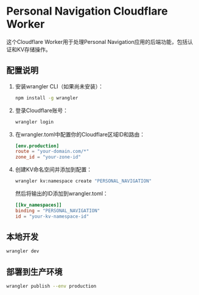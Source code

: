 # Personal Navigation Cloudflare Worker

这个Cloudflare Worker用于处理Personal Navigation应用的后端功能，包括认证和KV存储操作。

## 配置说明

1. 安装wrangler CLI（如果尚未安装）：
   ```bash
   npm install -g wrangler
   ```

2. 登录Cloudflare账号：
   ```bash
   wrangler login
   ```

3. 在wrangler.toml中配置你的Cloudflare区域ID和路由：
   ```toml
   [env.production]
   route = "your-domain.com/*"
   zone_id = "your-zone-id"
   ```

4. 创建KV命名空间并添加到配置：
   ```bash
   wrangler kv:namespace create "PERSONAL_NAVIGATION"
   ```
   然后将输出的ID添加到wrangler.toml：
   ```toml
   [[kv_namespaces]]
   binding = "PERSONAL_NAVIGATION"
   id = "your-kv-namespace-id"
   ```

## 本地开发

```bash
wrangler dev
```

## 部署到生产环境

```bash
wrangler publish --env production
```